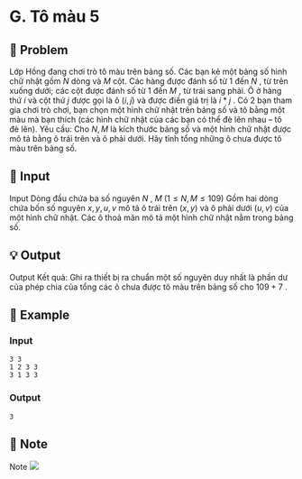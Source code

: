 # G. Tô màu 5

## 📖 Problem

Lớp Hồng đang chơi trò tô màu trên bảng số. Các bạn kẻ một bảng số hình chữ nhật gồm
$N$
dòng và
$M$
cột. Các hàng được đánh số từ 1 đến
$N$
, từ trên xuống dưới; các cột được đánh số từ 1 đến
$M$
, từ trái sang phải. Ô ở hàng thứ
$i$
và cột thứ
$j$
được gọi là ô
$(i,j)$
và được điền giá trị là
$i*j$
. Có
2
bạn tham gia chơi trò chơi, bạn chọn một hình chữ nhật trên bảng số và tô bằng một màu mà bạn thích (các hình chữ nhật của các bạn có thể đè lên nhau – tô đè lên).
Yêu cầu:
Cho
$N,M$
là kích thước bảng số và một hình chữ nhật được mô tả bằng ô trái trên và ô phải dưới. Hãy tỉnh tổng những ô
chưa được tô màu
trên bảng số.


## 🧩 Input

Input
Dòng đầu chứa ba số nguyên
$N$
,
$M$
$(1 ≤N,M≤ 109)$
Gồm hai dòng chứa bốn số nguyên
$x,y,u,v$
mô tả ô trái trên
$(x,y)$
và ô phải dưới
$(u,v)$
của một hình chữ nhật. Các ô thoả mãn mô tả một hình chữ nhật nằm trong bảng số.


## 💡 Output

Output
Kết quả:
Ghi ra thiết bị ra chuẩn một số nguyên duy nhất là phần dư của phép chia của tổng các ô chưa được tô màu trên bảng số cho
$109+ 7$
.


## 🧠 Example

### Input

```text
3 3
1 2 3 3
3 1 3 3
```

### Output

```text
3
```



## 📝 Note

Note
![](https://espresso.codeforces.com/3b15107c1bb8b7f607a6ce4745af4f6f3a93d28b.png)

